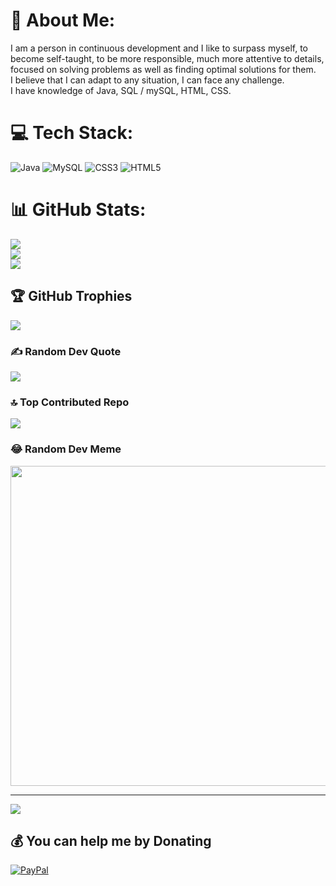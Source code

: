 
# 💫 About Me:
I am a person in continuous development and I like to surpass myself, to become self-taught, to be more responsible, much more attentive to details, focused on solving problems as well as finding optimal solutions for them.<br>I believe that I can adapt to any situation, I can face any challenge.<br>I have knowledge of Java, SQL / mySQL, HTML, CSS.


# 💻 Tech Stack:
![Java](https://img.shields.io/badge/java-%23ED8B00.svg?style=for-the-badge&logo=java&logoColor=white) ![MySQL](https://img.shields.io/badge/mysql-%2300f.svg?style=for-the-badge&logo=mysql&logoColor=white) ![CSS3](https://img.shields.io/badge/css3-%231572B6.svg?style=for-the-badge&logo=css3&logoColor=white) ![HTML5](https://img.shields.io/badge/html5-%23E34F26.svg?style=for-the-badge&logo=html5&logoColor=white)
# 📊 GitHub Stats:
![](https://github-readme-stats.vercel.app/api?username=Kcsper&theme=dark&hide_border=false&include_all_commits=false&count_private=false)<br/>
![](https://github-readme-streak-stats.herokuapp.com/?user=Kcsper&theme=dark&hide_border=false)<br/>
![](https://github-readme-stats.vercel.app/api/top-langs/?username=Kcsper&theme=dark&hide_border=false&include_all_commits=false&count_private=false&layout=compact)

## 🏆 GitHub Trophies
![](https://github-profile-trophy.vercel.app/?username=Kcsper&theme=radical&no-frame=false&no-bg=true&margin-w=4)

### ✍️ Random Dev Quote
![](https://quotes-github-readme.vercel.app/api?type=horizontal&theme=radical)

### 🔝 Top Contributed Repo
![](https://github-contributor-stats.vercel.app/api?username=Kcsper&limit=5&theme=dark&combine_all_yearly_contributions=true)

### 😂 Random Dev Meme
<img src="https://rm.up.railway.app/" width="512px"/>

---
[![](https://visitcount.itsvg.in/api?id=Kcsper&icon=0&color=0)](https://visitcount.itsvg.in)

  ## 💰 You can help me by Donating
  [![PayPal](https://img.shields.io/badge/PayPal-00457C?style=for-the-badge&logo=paypal&logoColor=white)](https://paypal.me/marinbm26@gmail.com) 

  
<!-- Proudly created with GPRM ( https://gprm.itsvg.in ) -->
